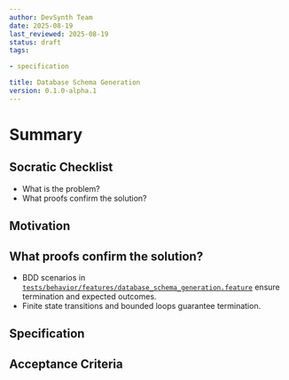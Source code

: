 ```yaml
---
author: DevSynth Team
date: 2025-08-19
last_reviewed: 2025-08-19
status: draft
tags:

- specification

title: Database Schema Generation
version: 0.1.0-alpha.1
---
```


<!--
Required metadata fields:
- author: document author
- date: creation date
- last_reviewed: last review date
- status: draft | review | published
- tags: search keywords
- title: short descriptive name
- version: specification version
-->

# Summary

## Socratic Checklist
- What is the problem?
- What proofs confirm the solution?

## Motivation

## What proofs confirm the solution?
- BDD scenarios in [`tests/behavior/features/database_schema_generation.feature`](../../tests/behavior/features/database_schema_generation.feature) ensure termination and expected outcomes.
- Finite state transitions and bounded loops guarantee termination.


## Specification

## Acceptance Criteria
